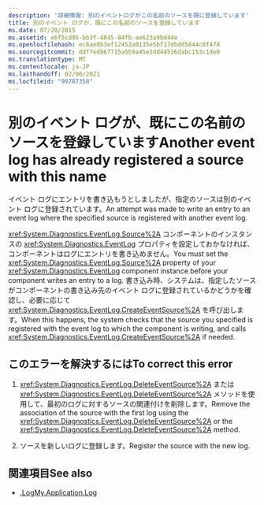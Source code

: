 ```yaml
---
description: '詳細情報: 別のイベントログがこの名前のソースを既に登録しています'
title: 別のイベント ログが、既にこの名前のソースを登録しています
ms.date: 07/20/2015
ms.assetid: e6f5cd95-bb3f-4845-84fb-ae623a9bd44e
ms.openlocfilehash: ec6ae0b3ef12452a0135e5bf17dbdd5844c0f478
ms.sourcegitcommit: ddf7edb67715a5b9a45e3dd44536dabc153c1de0
ms.translationtype: MT
ms.contentlocale: ja-JP
ms.lasthandoff: 02/06/2021
ms.locfileid: "99787358"
---
```

# <a name="another-event-log-has-already-registered-a-source-with-this-name"></a><span data-ttu-id="8dc7e-103">別のイベント ログが、既にこの名前のソースを登録しています</span><span class="sxs-lookup"><span data-stu-id="8dc7e-103">Another event log has already registered a source with this name</span></span>

<span data-ttu-id="8dc7e-104">イベント ログにエントリを書き込もうとしましたが、指定のソースは別のイベント ログに登録されています。</span><span class="sxs-lookup"><span data-stu-id="8dc7e-104">An attempt was made to write an entry to an event log where the specified source is registered with another event log.</span></span>  
  
 <span data-ttu-id="8dc7e-105"><xref:System.Diagnostics.EventLog.Source%2A> コンポーネントのインスタンスの <xref:System.Diagnostics.EventLog> プロパティを設定しておかなければ、コンポーネントはログにエントリを書き込めません。</span><span class="sxs-lookup"><span data-stu-id="8dc7e-105">You must set the <xref:System.Diagnostics.EventLog.Source%2A> property of your <xref:System.Diagnostics.EventLog> component instance before your component writes an entry to a log.</span></span> <span data-ttu-id="8dc7e-106">書き込み時、システムは、指定したソースがコンポーネントの書き込み先のイベント ログに登録されているかどうかを確認し、必要に応じて <xref:System.Diagnostics.EventLog.CreateEventSource%2A> を呼び出します。</span><span class="sxs-lookup"><span data-stu-id="8dc7e-106">When this happens, the system checks that the source you specified is registered with the event log to which the component is writing, and calls <xref:System.Diagnostics.EventLog.CreateEventSource%2A> if needed.</span></span>  
  
## <a name="to-correct-this-error"></a><span data-ttu-id="8dc7e-107">このエラーを解決するには</span><span class="sxs-lookup"><span data-stu-id="8dc7e-107">To correct this error</span></span>  
  
1. <span data-ttu-id="8dc7e-108"><xref:System.Diagnostics.EventLog.DeleteEventSource%2A> または <xref:System.Diagnostics.EventLog.DeleteEventSource%2A> メソッドを使用して、最初のログに対するソースの関連付けを削除します。</span><span class="sxs-lookup"><span data-stu-id="8dc7e-108">Remove the association of the source with the first log using the <xref:System.Diagnostics.EventLog.DeleteEventSource%2A> or the <xref:System.Diagnostics.EventLog.DeleteEventSource%2A> method.</span></span>  
  
2. <span data-ttu-id="8dc7e-109">ソースを新しいログに登録します。</span><span class="sxs-lookup"><span data-stu-id="8dc7e-109">Register the source with the new log.</span></span>  
  
## <a name="see-also"></a><span data-ttu-id="8dc7e-110">関連項目</span><span class="sxs-lookup"><span data-stu-id="8dc7e-110">See also</span></span>

- [<span data-ttu-id="8dc7e-111">.Log</span><span class="sxs-lookup"><span data-stu-id="8dc7e-111">My.Application.Log</span></span>](xref:Microsoft.VisualBasic.ApplicationServices.ApplicationBase.Log)
